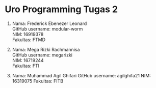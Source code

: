 # Uro Programming Tugas 2

1. Nama: Frederick Ebenezer Leonard  
   GitHub username: modular-worm  
   NIM: 16919378  
   Fakultas: FTMD  
   
2. Nama:  Mega Rizki Rachmannisa  
   GitHub username:  megarizki  
   NIM: 16719244  
   Fakultas: FTI  

3. Nama:  Muhammad Agil Ghifari
   GitHub username:  agilghifa21
   NIM: 16319075
   Fakultas: FITB 






